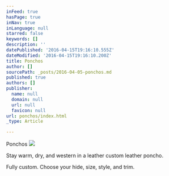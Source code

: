 ```yaml
---
inFeed: true
hasPage: true
inNav: true
inLanguage: null
starred: false
keywords: []
description: ''
datePublished: '2016-04-15T19:16:10.555Z'
dateModified: '2016-04-15T19:16:10.200Z'
title: Ponchos
author: []
sourcePath: _posts/2016-04-05-ponchos.md
published: true
authors: []
publisher:
  name: null
  domain: null
  url: null
  favicon: null
url: ponchos/index.html
_type: Article

---
```

Ponchos
![](https://the-grid-user-content.s3-us-west-2.amazonaws.com/e25a8358-8a6d-43c9-852a-845b5e18890b.jpg)

Stay warm, dry, and western in a leather custom leather poncho. 

Fully custom. Choose your hide, size, style, and trim.